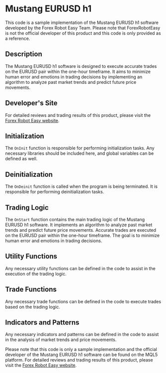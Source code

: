 # Mustang EURUSD h1

This code is a sample implementation of the Mustang EURUSD h1 software developed by the Forex Robot Easy Team. Please note that ForexRobotEasy is not the official developer of this product and this code is only provided as a reference.

## Description

The Mustang EURUSD h1 software is designed to execute accurate trades on the EURUSD pair within the one-hour timeframe. It aims to minimize human error and emotions in trading decisions by implementing an algorithm to analyze past market trends and predict future price movements.

## Developer's Site

For detailed reviews and trading results of this product, please visit the [Forex Robot Easy website](https://forexroboteasy.com/forex-robot-review/mustang-eurusd-h1-software-unbiased-review-real-results/).

## Initialization

The `OnInit` function is responsible for performing initialization tasks. Any necessary libraries should be included here, and global variables can be defined as well.

## Deinitialization

The `OnDeinit` function is called when the program is being terminated. It is responsible for performing deinitialization tasks.

## Trading Logic

The `OnStart` function contains the main trading logic of the Mustang EURUSD h1 software. It implements an algorithm to analyze past market trends and predict future price movements. Accurate trades are executed on the EURUSD pair within the one-hour timeframe. The goal is to minimize human error and emotions in trading decisions.

## Utility Functions

Any necessary utility functions can be defined in the code to assist in the execution of the trading logic.

## Trade Functions

Any necessary trade functions can be defined in the code to execute trades based on the trading logic.

## Indicators and Patterns

Any necessary indicators and patterns can be defined in the code to assist in the analysis of market trends and price movements.

Please note that this code is only a sample implementation and the official developer of the Mustang EURUSD h1 software can be found on the MQL5 platform. For detailed reviews and trading results of this product, please visit the [Forex Robot Easy website](https://forexroboteasy.com/forex-robot-review/mustang-eurusd-h1-software-unbiased-review-real-results/).
